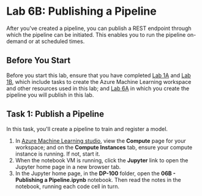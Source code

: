 # Lab 6B: Publishing a Pipeline

After you've created a pipeline, you can publish a REST endpoint through which the pipeline can be initiated. This enables you to run the pipeline on-demand or at scheduled times.

## Before You Start

Before you start this lab, ensure that you have completed [Lab 1A](Lab01A.md) and [Lab 1B](Lab01B.md), which include tasks to create the Azure Machine Learning workspace and other resources used in this lab; and [Lab 6A](Lab06A.md) in which you create the pipeline you will publish in this lab.

## Task 1: Publish a Pipeline

In this task, you'll create a pipeline to train and register a model.

1. In [Azure Machine Learning studio](https://ml.azure.com), view the **Compute** page for your workspace; and on the **Compute Instances** tab, ensure your compute instance is running. If not, start it.
2. When the notebook VM is running, click the **Jupyter** link to open the Jupyter home page in a new browser tab.
3. In the Jupyter home page, in the **DP-100** folder, open the **06B - Publishing a Pipeline.ipynb** notebook. Then read the notes in the notebook, running each code cell in turn.
